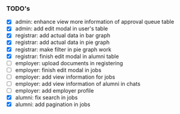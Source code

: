 ### TODO's

- [x] admin: enhance view more information of approval queue table
- [x] admin: add edit modal in user's table
- [x] registrar: add actual data in bar graph
- [x] registrar: add actual data in pie graph
- [x] registrar: make filter in pie graph work
- [x] registrar: finish edit modal in alumni table
- [ ] employer: upload documents in registering
- [ ] employer: finish edit modal in jobs
- [ ] employer: add view information for jobs
- [ ] employer: add view information of alumni in chats
- [ ] employer: add employer profile
- [x] alumni: fix search in jobs
- [x] alumni: add pagination in jobs
